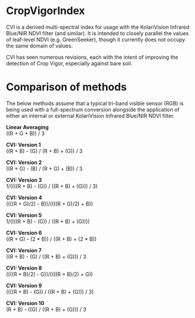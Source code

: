 # CropVigorIndex

CVI is a derived multi-spectral index for usage with the KolariVision Infrared Blue/NIR NDVI filter (and similar). It is intended to closely parallel the values of leaf-level NDVI (e.g. GreenSeeker), though it currently does not occupy the same domain of values.

CVI has seen numerous revisions, each with the intent of improving the detection of Crop Vigor, especially against bare soil.

# Comparison of methods

The below methods assume that a typical tri-band visible sensor (RGB) is being used with a full-spectrum conversion alongside the application of either an internal or external KolariVision Infrared Blue/NIR NDVI filter.

**Linear Averaging**  
((R + G + B)) / 3

**CVI: Version 1**  
((R + B) - (G) / (R + B) + (G)) / 3

**CVI: Version 2**  
((R + G) - (B) / (R + G) + (B)) / 3

**CVI: Version 3**  
1/((((R + B) - (G)) / ((R + B) + (G))) / 3)

**CVI: Version 4**  
((((R + G)/2) - B))/((((R + G)/2) + B))

**CVI: Version 5**  
1/((((R + B) - (G)) / ((R + B) + (G))))

**CVI: Version 6**  
((R + G) - (2 * B)) / ((R + B) + (2 * B))

**CVI: Version 7**  
((R + B) - (G) / ((R + B) + (G))) / 3

**CVI: Version 8**  
((((R + B)/2) - G))/((((R + B)/2) + G))

**CVI: Version 9**  
((((R + B) - (G)) / ((R + B) + (G))) / 3)

**CVI: Version 10**  
(R + B) - ((G) / ((R + B) + (G))) / 3
